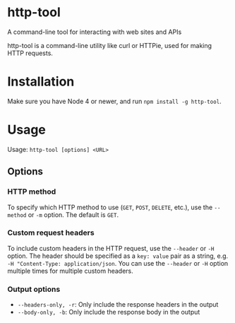 # http-tool
A command-line tool for interacting with web sites and APIs

http-tool is a command-line utility like curl or HTTPie, used for making HTTP requests.

# Installation
Make sure you have Node 4 or newer, and run `npm install -g http-tool`.

# Usage
Usage: `http-tool [options] <URL>`

## Options
### HTTP method
To specify which HTTP method to use (`GET`, `POST`, `DELETE`, etc.), use the `--method` or `-m` option. The default is `GET`.

### Custom request headers
To include custom headers in the HTTP request, use the `--header` or `-H` option. The header should be specified as a `key: value` pair as a string, e.g. `-H "Content-Type: application/json`. You can use the `--header` or `-H` option multiple times for multiple custom headers.

### Output options
 * `--headers-only, -r`: Only include the response headers in the output
 * `--body-only, -b`: Only include the response body in the output

